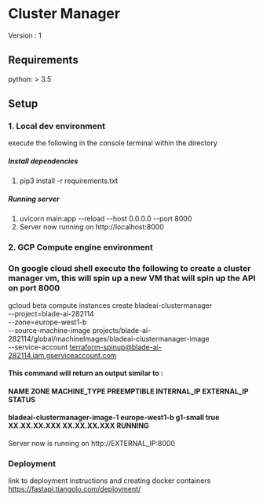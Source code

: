 # Cluster Manager

Version : 1

## Requirements
python: > 3.5

## Setup

### 1. Local dev environment
execute the following in the console terminal within the directory

##### Install dependencies
1. pip3 install -r requirements.txt

##### Running server

1. uvicorn main:app --reload --host 0.0.0.0 --port 8000
2. Server now running on http://localhost:8000

### 2. GCP Compute engine environment

### On google cloud shell execute the following to create a cluster manager vm, this will spin up a new VM that will spin up the API on port 8000
gcloud beta compute instances create bladeai-clustermanager \
    --project=blade-ai-282114 \
    --zone=europe-west1-b \
    --source-machine-image projects/blade-ai-282114/global/machineImages/bladeai-clustermanager-image \
    --service-account terraform-spinup@blade-ai-282114.iam.gserviceaccount.com

#### This command will return an output similar to :
#### NAME                            ZONE            MACHINE_TYPE  PREEMPTIBLE  INTERNAL_IP   EXTERNAL_IP   STATUS
#### bladeai-clustermanager-image-1  europe-west1-b  g1-small      true         XX.XX.XX.XXX  XX.XX.XX.XXX  RUNNING

Server now is running on http://EXTERNAL_IP:8000

### Deployment
link to deployment instructions and creating docker containers
https://fastapi.tiangolo.com/deployment/
